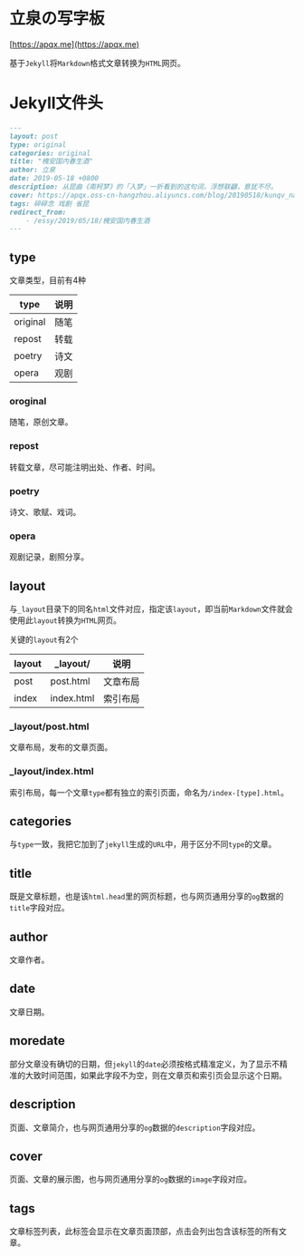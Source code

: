 # 立泉の写字板

[https://apqx.me](https://apqx.me)

基于`Jekyll`将`Markdown`格式文章转换为`HTML`网页。

# Jekyll文件头

```markdown
---
layout: post
type: original
categories: original
title: "槐安国内春生酒"
author: 立泉
date: 2019-05-18 +0800
description: 从昆曲《南柯梦》的「入梦」一折看到的这句词，浮想联翩，意犹不尽。
cover: https://apqx.oss-cn-hangzhou.aliyuncs.com/blog/20190518/kunqv_nankemeng_diexi.jpg
tags: 碎碎念 戏剧 省昆
redirect_from:
    - /essy/2019/05/18/槐安国内春生酒
---
```

## type

文章类型，目前有4种

| type     | 说明 |
|----------|----|
| original | 随笔 |
| repost   | 转载 |
| poetry   | 诗文 |
| opera    | 观剧 |

### oroginal

随笔，原创文章。

### repost

转载文章，尽可能注明出处、作者、时间。

### poetry

诗文、歌赋、戏词。

### opera

观剧记录，剧照分享。

## layout

与`_layout`目录下的同名`html`文件对应，指定该`layout`，即当前`Markdown`文件就会使用此`layout`转换为`HTML`网页。

关键的`layout`有2个

| layout | _layout/   | 说明     |
|--------|------------|--------|
| post   | post.html  | 文章布局 |
| index  | index.html | 索引布局 |

### _layout/post.html

文章布局，发布的文章页面。

### _layout/index.html

索引布局，每一个文章`type`都有独立的索引页面，命名为`/index-[type].html`。

## categories

与`type`一致，我把它加到了`jekyll`生成的`URL`中，用于区分不同`type`的文章。

## title

既是文章标题，也是该`html.head`里的网页标题，也与网页通用分享的`og`数据的`title`字段对应。

## author

文章作者。

## date

文章日期。

## moredate

部分文章没有确切的日期，但`jekyll`的`date`必须按格式精准定义，为了显示不精准的大致时间范围，如果此字段不为空，则在文章页和索引页会显示这个日期。

## description

页面、文章简介，也与网页通用分享的`og`数据的`description`字段对应。

## cover

页面、文章的展示图，也与网页通用分享的`og`数据的`image`字段对应。

## tags

文章标签列表，此标签会显示在文章页面顶部，点击会列出包含该标签的所有文章。